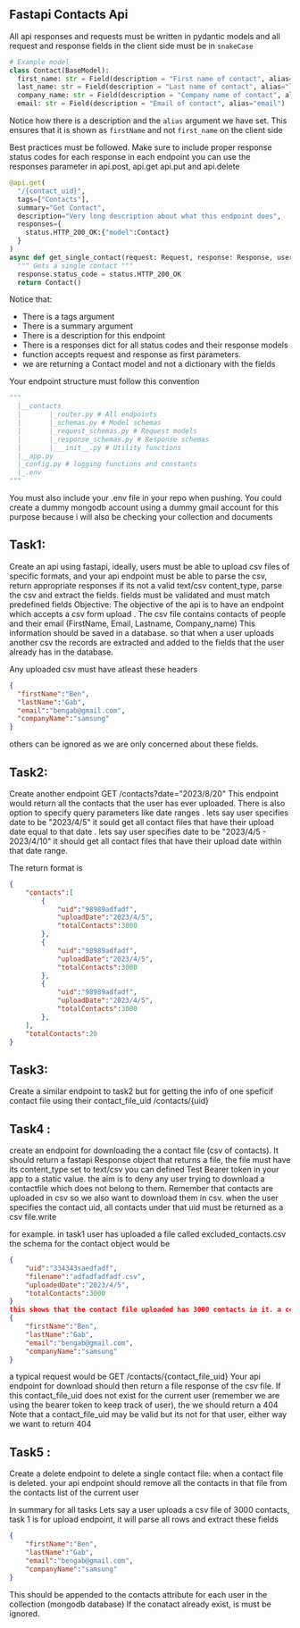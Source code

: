 ## Fastapi Contacts Api

All api responses and requests must be written in pydantic models and all request and response fields in the client side must be in `snakeCase`

```python
# Example model
class Contact(BaseModel):
  first_name: str = Field(description = "First name of contact", alias="firstName")
  last_name: str = Field(description = "Last name of contact", alias="lastName")
  company_name: str = Field(description = "Company name of contact", alias="companyName")
  email: str = Field(description = "Email of contact", alias="email")
```
Notice how there is a description and the `alias` argument we have set. This ensures that it is shown as `firstName` and not `first_name` on the client side

Best practices must be followed. Make sure to include proper response status codes for each response in each endpoint
you can use the responses parameter in api.post, api.get api.put and api.delete

```python
@api.get(
  "/{contact_uid}",
  tags=["Contacts"],
  summary="Get Contact",
  description="Very long description about what this endpoint does",
  responses={
    status.HTTP_200_OK:{"model":Contact}
  }
)
async def get_single_contact(request: Request, response: Response, user=Depends(get_current_user)):
  """ Gets a single contact """
  response.status_code = status.HTTP_200_OK
  return Contact()
```
Notice that:
- There is a tags argument
- There is a summary argument
- There is a description for this endpoint
- There is a responses dict for all status codes and their response models
- function accepts request and response as first parameters.
- we are returning a Contact model and not a dictionary with the fields

Your endpoint structure must follow this convention
```python
"""
  |__contacts
  |       |_router.py # All endpoints
  |       |_schemas.py # Model schemas
  |       |_request_schemas.py # Request models
  |       |_response_schemas.py # Response schemas
  |       |___init__.py # Utility functions
  |__app.py
  |_config.py # logging functions and constants
  |_.env
"""
```

You must also include your .env file in your repo when pushing. You could create a dummy mongodb account using a dummy gmail account for this purpose because i will also be checking your collection and documents

## Task1:
Create an api using fastapi, ideally, users must be able to upload csv files of specific formats, and your api endpoint must be able to parse the csv, return appropriate responses if its not a valid text/csv content_type, parse the csv and     extract the fields. fields must be validated and must match predefined fields
Objective: The objective of the api is to have an endpoint which accepts a csv form upload . The csv file contains contacts of people and their email (FirstName, Email, Lastname, Company_name)
This information should be saved in a database. so that when a user uploads another csv the records are extracted and added to the fields that the user already has in the database.

Any uploaded csv must have atleast these headers
```json
{
  "firstName":"Ben",
  "lastName":"Gab",
  "email":"bengab@gmail.com",
  "companyName":"samsung"
}
```
others can be ignored as we are only concerned about these fields.

## Task2: 
Create another endpoint GET /contacts?date="2023/8/20"
This endpoint would return all the contacts that the user has ever uploaded.
There is also option to specify query parameters like date ranges . lets say user specifies date to be "2023/4/5" it sould get
all contact files that have their upload date equal to that date . lets say user specifies date to be "2023/4/5 - 2023/4/10" it should get
all contact files that have their upload date within that date range.

The return format is 
```json
{
	"contacts":[
		{
			"uid":"98989adfadf",
			"uploadDate":"2023/4/5",
			"totalContacts":3000
		},
		{
			"uid":"98989adfadf",
			"uploadDate":"2023/4/5",
			"totalContacts":3000
		},
		{
			"uid":"98989adfadf",
			"uploadDate":"2023/4/5",
			"totalContacts":3000
		},
	],
	"totalContacts":20
}
```

## Task3: 
Create a similar endpoint to task2 but for getting the info of one speficif contact file using their contact_file_uid
/contacts/{uid}


## Task4 :
create an endpoint for downloading the a contact file (csv of contacts). It should return a 
fastapi Response object that returns a file, the file must have its content_type set to text/csv
you can defined Test Bearer token in your app to a static value. the aim is to deny any user 
trying to download a contactfile which does not belong to them. Remember that contacts are uploaded in csv so we also want to download them in csv. when the user specifies the contact uid, all contacts under that uid must be returned as a csv file.write

for example. in task1 user has uploaded a file called excluded_contacts.csv the schema for the contact object would be
```json
{
	"uid":"334343saedfadf",
	"filename":"adfadfadfadf.csv",
	"uploadedDate":"2023/4/5",
	"totalContacts":3000
}
this shows that the contact file uploaded has 3000 contacts in it. a contact is represented in this format
{
	"firstName":"Ben",
	"lastName":"Gab",
	"email":"bengab@gmail.com",
	"companyName":"samsung"
}
```

a typical request would be GET /contacts/{contact_file_uid}
Your api endpoint for download should then return a file response of the csv file. 
If this contact_file_uid does not exist for the current user (remember we are 
	using the bearer token to keep track of user), the we should return a 404
Note that a contact_file_uid may be valid but its not for that user, either way we want to return 404

## Task5 :
Create a delete endpoint to delete a single contact file:
when a contact file is deleted. your api endpoint should remove all the contacts 
in that file from the contacts list of the current user


In summary for all tasks
Lets say a user uploads a csv file of 3000 contacts, task 1 is for upload endpoint, it will parse all rows and extract these fields
```json
{
	"firstName":"Ben",
	"lastName":"Gab",
	"email":"bengab@gmail.com",
	"companyName":"samsung"
}
```

This should be appended to the contacts attribute for each user in the collection (mongodb database)
If the conatact already exist, is must be ignored.
